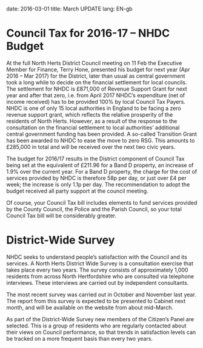date: 2016-03-01
title: March UPDATE
lang: EN-gb




# **Council Tax for 2016-17** **– NHDC Budget**


At the full North Herts District Council meeting on 11 Feb the Executive
Member for Finance, Terry Hone, presented his budget for next year (Apr
2016 – Mar 2017) for the District, later than usual as central
government took a long while to decide on the financial settlement for
local councils. The settlement for NHDC is &pound;871,000 of Revenue Support
Grant for next year and after that zero, i.e. from April 2017 NHDC’s
expenditure (net of income received) has to be provided 100% by local
Council Tax Payers. NHDC is one of only 15 local authorities in England
to be facing a zero revenue support grant, which reflects the relative
prosperity of the residents of North Herts. However, as a result of the
response to the consultation on the financial settlement to local
authorities’ additional central government funding has been provided. A
so-called Transition Grant has been awarded to NHDC to ease the move to
zero RSG. This amounts to &pound;285,000 in total and will be received over
the next two civic years.


The budget for 2016/17 results in the District component of Council Tax
being set at the equivalent of &pound;211.96 for a Band D property, an
increase of 1.9% over the current year. For a Band D property, the
charge for the cost of services provided by NHDC is therefore 58p per
day, or just over &pound;4 per week; the increase is only 1.1p per day. The
recommendation to adopt the budget received all party support at the
council meeting.


Of course, your Council Tax bill includes elements to fund services
provided by the County Council, the Police and the Parish Council, so
your total Council Tax bill will be considerably greater.


# **District-Wide Survey**


NHDC seeks to understand people’s satisfaction with the Council and its
services. A North Herts District Wide Survey is a consultation exercise
that takes place every two years. The survey consists of approximately
1,000 residents from across North Hertfordshire who are consulted via
telephone interviews. These interviews are carried out by independent
consultants.


The most recent survey was carried out in October and November last
year. The report from this survey is expected to be presented to Cabinet
next month, and will be available on the website from about mid-March.


As part of the District-Wide Survey new members of the Citizen’s Panel
are selected. This is a group of residents who are regularly contacted
about their views on Council performance, so that trends in satisfaction
levels can be tracked on a more frequent basis than every two years.
